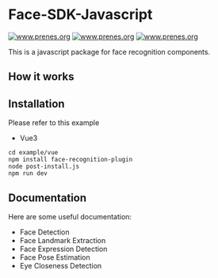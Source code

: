 # Face-SDK-Javascript

<a target="_blank" href="https://t.me/jareddean"><img src="https://img.shields.io/badge/telegram-prenes-green.svg?logo=telegram " alt="www.prenes.org"></a>
<a target="_blank" href="https://wa.me/+14422295661"><img src="https://img.shields.io/badge/whatsapp-prenes-green.svg?logo=whatsapp " alt="www.prenes.org"></a>
<a target="_blank" href="https://join.slack.com/t/prenes/shared_invite/zt-1cx925fip-vL4nKJN64XBMbx8vdwHP7Q"><img src="https://img.shields.io/badge/slack-prenes-green.svg?logo=slack " alt="www.prenes.org"></a>

This is a javascript package for face recognition components.

## How it works

## Installation
Please refer to this example
- Vue3

```
cd example/vue
npm install face-recognition-plugin
node post-install.js
npm run dev
```
## Documentation

Here are some useful documentation:
- Face Detection
- Face Landmark Extraction
- Face Expression Detection
- Face Pose Estimation  
- Eye Closeness Detection

